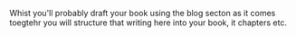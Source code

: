 Whist you'll probably draft your book using the blog secton as it comes toegtehr you will structure that writing here into your book, it chapters etc.

